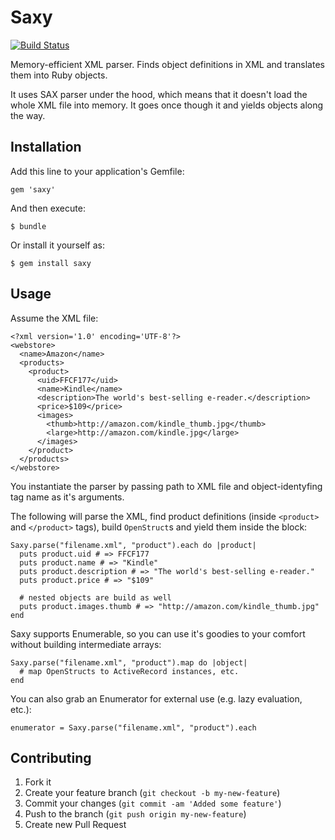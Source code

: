 # Saxy

[![Build Status](https://secure.travis-ci.org/monterail/saxy.png)](http://travis-ci.org/monterail/saxy)

Memory-efficient XML parser. Finds object definitions in XML and translates them into Ruby objects.

It uses SAX parser under the hood, which means that it doesn't load the whole XML file into memory. It goes once though it and yields objects along the way.

## Installation

Add this line to your application's Gemfile:

    gem 'saxy'

And then execute:

    $ bundle

Or install it yourself as:

    $ gem install saxy

## Usage

Assume the XML file:

    <?xml version='1.0' encoding='UTF-8'?>
    <webstore>
      <name>Amazon</name>
      <products>
        <product>
          <uid>FFCF177</uid>
          <name>Kindle</name>
          <description>The world's best-selling e-reader.</description>
          <price>$109</price>
          <images>
            <thumb>http://amazon.com/kindle_thumb.jpg</thumb>
            <large>http://amazon.com/kindle.jpg</large>
          </images>
        </product>
      </products>
    </webstore>

You instantiate the parser by passing path to XML file and object-identyfing tag name as it's arguments.

The following will parse the XML, find product definitions (inside `<product>` and `</product>` tags), build `OpenStruct`s and yield them inside the block:

    Saxy.parse("filename.xml", "product").each do |product|
      puts product.uid # => FFCF177
      puts product.name # => "Kindle"
      puts product.description # => "The world's best-selling e-reader."
      puts product.price # => "$109"

      # nested objects are build as well
      puts product.images.thumb # => "http://amazon.com/kindle_thumb.jpg"
    end

Saxy supports Enumerable, so you can use it's goodies to your comfort without building intermediate arrays:

    Saxy.parse("filename.xml", "product").map do |object|
      # map OpenStructs to ActiveRecord instances, etc.
    end

You can also grab an Enumerator for external use (e.g. lazy evaluation, etc.):

    enumerator = Saxy.parse("filename.xml", "product").each

## Contributing

1. Fork it
2. Create your feature branch (`git checkout -b my-new-feature`)
3. Commit your changes (`git commit -am 'Added some feature'`)
4. Push to the branch (`git push origin my-new-feature`)
5. Create new Pull Request
